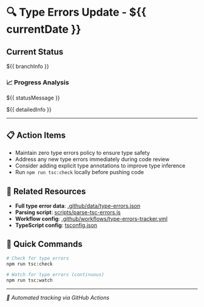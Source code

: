 # 🔍 Type Errors Update - ${{ currentDate }}

## Current Status

${{ branchInfo }}

### 📈 Progress Analysis

${{ statusMessage }}

${{ detailedInfo }}

---

## 📋 Action Items

- Maintain zero type errors policy to ensure type safety
- Address any new type errors immediately during code review
- Consider adding explicit type annotations to improve type inference
- Run `npm run tsc:check` locally before pushing code

## 🔗 Related Resources

- **Full type error data**: [.github/data/type-errors.json](.github/data/type-errors.json)
- **Parsing script**: [scripts/parse-tsc-errors.js](scripts/parse-tsc-errors.js)
- **Workflow config**: [.github/workflows/type-errors-tracker.yml](.github/workflows/type-errors-tracker.yml)
- **TypeScript config**: [tsconfig.json](tsconfig.json)

## 🎯 Quick Commands

```bash
# Check for type errors
npm run tsc:check

# Watch for type errors (continuous)
npm run tsc:watch
```

---

_🤖 Automated tracking via GitHub Actions_
